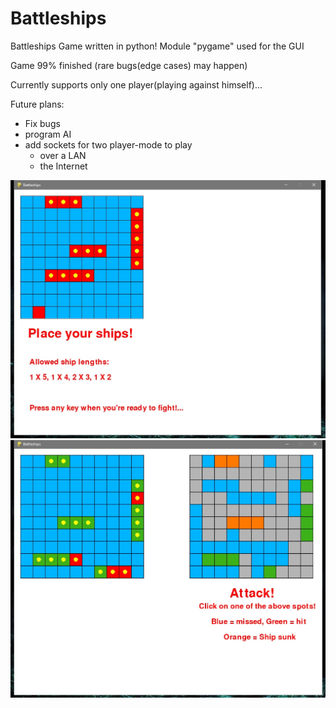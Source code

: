 # Battleships
Battleships Game written in python! Module "pygame" used for the GUI

Game 99% finished
(rare bugs(edge cases) may happen) 

Currently supports only one player(playing against himself)...

Future plans:
  - Fix bugs
  - program AI
  - add sockets for two player-mode to play
    - over a LAN
    - the Internet




![Start_screen](assets/001.jpg "Start_screen")
![Main_screen](assets/002.jpg "Main_screen")
